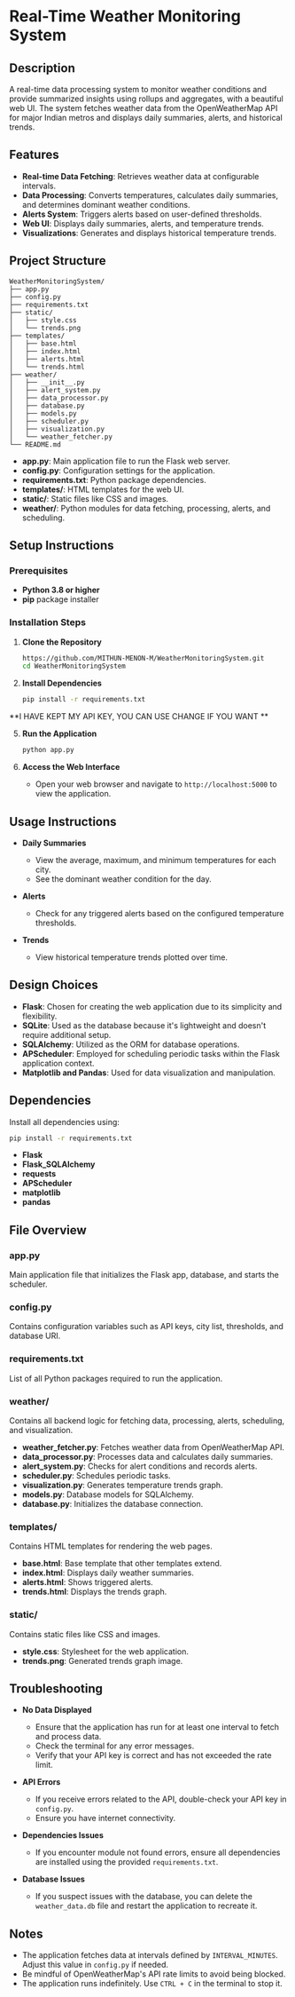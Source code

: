 # Real-Time Weather Monitoring System

## Description

A real-time data processing system to monitor weather conditions and provide summarized insights using rollups and aggregates, with a beautiful web UI. The system fetches weather data from the OpenWeatherMap API for major Indian metros and displays daily summaries, alerts, and historical trends.

## Features

- **Real-time Data Fetching**: Retrieves weather data at configurable intervals.
- **Data Processing**: Converts temperatures, calculates daily summaries, and determines dominant weather conditions.
- **Alerts System**: Triggers alerts based on user-defined thresholds.
- **Web UI**: Displays daily summaries, alerts, and temperature trends.
- **Visualizations**: Generates and displays historical temperature trends.

## Project Structure

```
WeatherMonitoringSystem/
├── app.py
├── config.py
├── requirements.txt
├── static/
│   ├── style.css
│   └── trends.png
├── templates/
│   ├── base.html
│   ├── index.html
│   ├── alerts.html
│   └── trends.html
├── weather/
│   ├── __init__.py
│   ├── alert_system.py
│   ├── data_processor.py
│   ├── database.py
│   ├── models.py
│   ├── scheduler.py
│   ├── visualization.py
│   └── weather_fetcher.py
└── README.md
```

- **app.py**: Main application file to run the Flask web server.
- **config.py**: Configuration settings for the application.
- **requirements.txt**: Python package dependencies.
- **templates/**: HTML templates for the web UI.
- **static/**: Static files like CSS and images.
- **weather/**: Python modules for data fetching, processing, alerts, and scheduling.

## Setup Instructions

### Prerequisites

- **Python 3.8 or higher**
- **pip** package installer

### Installation Steps

1. **Clone the Repository**

   ```bash
   https://github.com/MITHUN-MENON-M/WeatherMonitoringSystem.git
   cd WeatherMonitoringSystem
   ```

2. **Install Dependencies**

   ```bash
   pip install -r requirements.txt
   ```
**I HAVE KEPT MY API KEY, YOU CAN USE CHANGE IF YOU WANT **

5. **Run the Application**

   ```bash
   python app.py
   ```

6. **Access the Web Interface**

   - Open your web browser and navigate to `http://localhost:5000` to view the application.

## Usage Instructions

- **Daily Summaries**

  - View the average, maximum, and minimum temperatures for each city.
  - See the dominant weather condition for the day.

- **Alerts**

  - Check for any triggered alerts based on the configured temperature thresholds.

- **Trends**

  - View historical temperature trends plotted over time.

## Design Choices

- **Flask**: Chosen for creating the web application due to its simplicity and flexibility.
- **SQLite**: Used as the database because it's lightweight and doesn't require additional setup.
- **SQLAlchemy**: Utilized as the ORM for database operations.
- **APScheduler**: Employed for scheduling periodic tasks within the Flask application context.
- **Matplotlib and Pandas**: Used for data visualization and manipulation.

## Dependencies

Install all dependencies using:

```bash
pip install -r requirements.txt
```

- **Flask**
- **Flask_SQLAlchemy**
- **requests**
- **APScheduler**
- **matplotlib**
- **pandas**

## File Overview

### app.py

Main application file that initializes the Flask app, database, and starts the scheduler.

### config.py

Contains configuration variables such as API keys, city list, thresholds, and database URI.

### requirements.txt

List of all Python packages required to run the application.

### weather/

Contains all backend logic for fetching data, processing, alerts, scheduling, and visualization.

- **weather_fetcher.py**: Fetches weather data from OpenWeatherMap API.
- **data_processor.py**: Processes data and calculates daily summaries.
- **alert_system.py**: Checks for alert conditions and records alerts.
- **scheduler.py**: Schedules periodic tasks.
- **visualization.py**: Generates temperature trends graph.
- **models.py**: Database models for SQLAlchemy.
- **database.py**: Initializes the database connection.

### templates/

Contains HTML templates for rendering the web pages.

- **base.html**: Base template that other templates extend.
- **index.html**: Displays daily weather summaries.
- **alerts.html**: Shows triggered alerts.
- **trends.html**: Displays the trends graph.

### static/

Contains static files like CSS and images.

- **style.css**: Stylesheet for the web application.
- **trends.png**: Generated trends graph image.

## Troubleshooting

- **No Data Displayed**

  - Ensure that the application has run for at least one interval to fetch and process data.
  - Check the terminal for any error messages.
  - Verify that your API key is correct and has not exceeded the rate limit.

- **API Errors**

  - If you receive errors related to the API, double-check your API key in `config.py`.
  - Ensure you have internet connectivity.

- **Dependencies Issues**

  - If you encounter module not found errors, ensure all dependencies are installed using the provided `requirements.txt`.

- **Database Issues**

  - If you suspect issues with the database, you can delete the `weather_data.db` file and restart the application to recreate it.

## Notes

- The application fetches data at intervals defined by `INTERVAL_MINUTES`. Adjust this value in `config.py` if needed.
- Be mindful of OpenWeatherMap's API rate limits to avoid being blocked.
- The application runs indefinitely. Use `CTRL + C` in the terminal to stop it.

